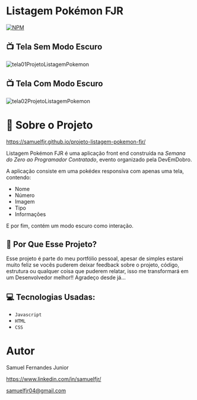 # Listagem Pokémon FJR
[![NPM](https://img.shields.io/npm/l/react)](https://github.com/Samuelfjr/projeto-listagem-pokemon-fjr/blob/main/LICENSE) 

## :tv: Tela Sem Modo Escuro
![tela01ProjetoListagemPokemon](https://github.com/Samuelfjr/projeto-listagem-pokemon-fjr/assets/79173261/a6b19366-6b87-4d8e-9598-d91ac1172725)

## :tv: Tela Com Modo Escuro
![tela02ProjetoListagemPokemon](https://github.com/Samuelfjr/projeto-listagem-pokemon-fjr/assets/79173261/db05f9fa-0cb0-4fe4-a1c0-51df5f579b40)

# :rocket: Sobre o Projeto

https://samuelfjr.github.io/projeto-listagem-pokemon-fjr/

Listagem Pokémon FJR é uma aplicação front end construída na *Semana do Zero ao Programador Contratado*, evento organizado pela DevEmDobro.

A aplicação consiste em uma pokédex responsiva com apenas uma tela, contendo: 
- Nome 
- Número
- Imagem 
- Tipo
- Informações 

E por fim, contém um modo escuro como interação.

## :information_desk_person: Por Que Esse Projeto?

Esse projeto é parte do meu portfólio pessoal, apesar de simples estarei muito feliz se vocês puderem deixar feedback sobre o projeto, 
código, estrutura ou qualquer coisa que puderem relatar, isso me transformará em um Desenvolvedor melhor!! Agradeço desde já...

## :computer: Tecnologias Usadas:

- `Javascript`
- `HTML`
- `CSS`

# Autor

Samuel Fernandes Junior

https://www.linkedin.com/in/samuelfjr/ 

samuelfjr04@gmail.com
